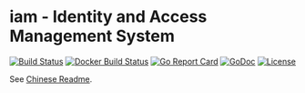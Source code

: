 # iam - Identity and Access Management System

[![Build Status](https://travis-ci.org/openpitrix/iam.svg)](https://travis-ci.org/openpitrix/iam)
[![Docker Build Status](https://img.shields.io/docker/build/openpitrix/iam.svg)](https://cloud.docker.com/u/openpitrix/repository/docker/openpitrix/iam)
[![Go Report Card](https://goreportcard.com/badge/openpitrix.io/iam)](https://goreportcard.com/report/openpitrix.io/iam)
[![GoDoc](https://godoc.org/openpitrix.io/iam?status.svg)](https://godoc.org/openpitrix.io/iam)
[![License](http://img.shields.io/badge/license-apache%20v2-blue.svg)](https://github.com/openpitrix/iam/blob/master/LICENSE)

See [Chinese Readme](readme_zh.md).
